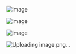 ![image](https://github.com/yugandhar3/ihost-your-pet/assets/59175518/38ce574e-fcf8-45a5-baf9-011c153552b2)

![image](https://github.com/yugandhar3/ihost-your-pet/assets/59175518/1ecd3e8a-b164-47a2-8bbd-17ab1183bf7a)

![image](https://github.com/yugandhar3/ihost-your-pet/assets/59175518/6b904330-3ea3-46e2-a55b-f08ea8a21a21)

![Uploading image.png…]()

